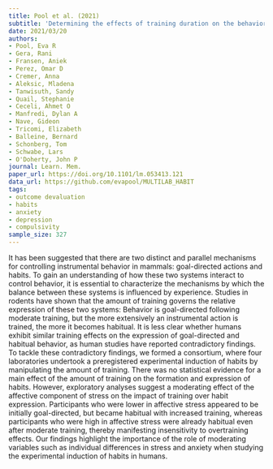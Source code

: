 ```yaml
---
title: Pool et al. (2021)
subtitle: 'Determining the effects of training duration on the behavioral expression of habitual control in humans: a multi-laboratory investigation'
date: 2021/03/20
authors:
- Pool, Eva R
- Gera, Rani
- Fransen, Aniek
- Perez, Omar D
- Cremer, Anna
- Aleksic, Mladena
- Tanwisuth, Sandy
- Quail, Stephanie
- Ceceli, Ahmet O
- Manfredi, Dylan A
- Nave, Gideon
- Tricomi, Elizabeth
- Balleine, Bernard
- Schonberg, Tom
- Schwabe, Lars
- O'Doherty, John P
journal: Learn. Mem.
paper_url: https://doi.org/10.1101/lm.053413.121
data_url: https://github.com/evapool/MULTILAB_HABIT
tags:
- outcome devaluation
- habits
- anxiety
- depression
- compulsivity
sample_size: 327
---
```


It has been suggested that there are two distinct and parallel mechanisms for controlling instrumental behavior in mammals: goal-directed actions and habits. To gain an understanding of how these two systems interact to control behavior, it is essential to characterize the mechanisms by which the balance between these systems is influenced by experience. Studies in rodents have shown that the amount of training governs the relative expression of these two systems: Behavior is goal-directed following moderate training, but the more extensively an instrumental action is trained, the more it becomes habitual. It is less clear whether humans exhibit similar training effects on the expression of goal-directed and habitual behavior, as human studies have reported contradictory findings. To tackle these contradictory findings, we formed a consortium, where four laboratories undertook a preregistered experimental induction of habits by manipulating the amount of training. There was no statistical evidence for a main effect of the amount of training on the formation and expression of habits. However, exploratory analyses suggest a moderating effect of the affective component of stress on the impact of training over habit expression. Participants who were lower in affective stress appeared to be initially goal-directed, but became habitual with increased training, whereas participants who were high in affective stress were already habitual even after moderate training, thereby manifesting insensitivity to overtraining effects. Our findings highlight the importance of the role of moderating variables such as individual differences in stress and anxiety when studying the experimental induction of habits in humans.
